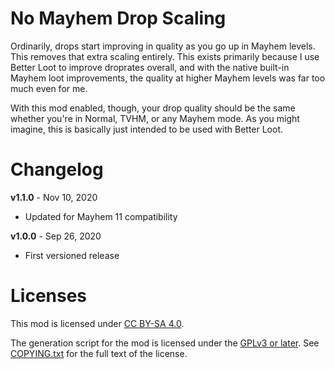 No Mayhem Drop Scaling
======================

Ordinarily, drops start improving in quality as you go up in Mayhem levels.  This
removes that extra scaling entirely.  This exists primarily because I use Better
Loot to improve droprates overall, and with the native built-in Mayhem loot
improvements, the quality at higher Mayhem levels was far too much even for me.

With this mod enabled, though, your drop quality should be the same whether you're
in Normal, TVHM, or any Mayhem mode.  As you might imagine, this is basically just
intended to be used with Better Loot.

Changelog
=========

**v1.1.0** - Nov 10, 2020
 * Updated for Mayhem 11 compatibility

**v1.0.0** - Sep 26, 2020
 * First versioned release
 
Licenses
========

This mod is licensed under [CC BY-SA 4.0](https://creativecommons.org/licenses/by-sa/4.0/).

The generation script for the mod is licensed under the
[GPLv3 or later](https://www.gnu.org/licenses/quick-guide-gplv3.html).
See [COPYING.txt](../../COPYING.txt) for the full text of the license.

